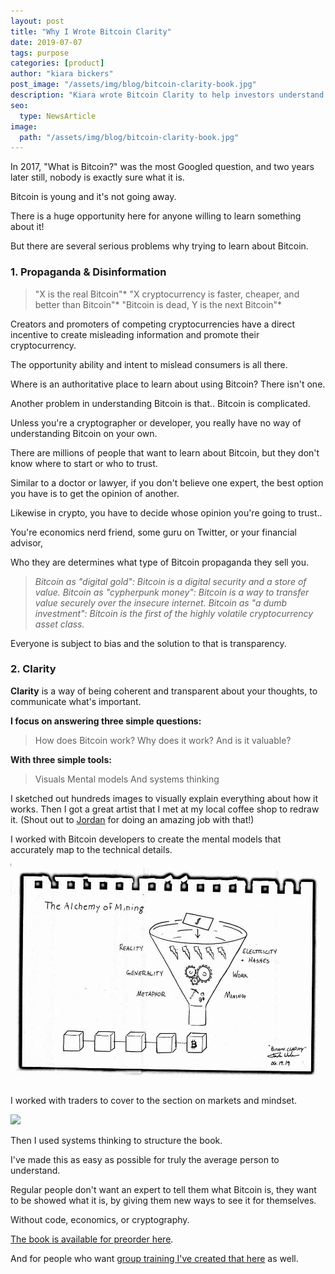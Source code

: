 ```yaml
---
layout: post
title: "Why I Wrote Bitcoin Clarity"
date: 2019-07-07
tags: purpose
categories: [product]
author: "kiara bickers"
post_image: "/assets/img/blog/bitcoin-clarity-book.jpg"
description: "Kiara wrote Bitcoin Clarity to help investors understand this new and evolving cryptocurrency industry."
seo:
  type: NewsArticle
image:
  path: "/assets/img/blog/bitcoin-clarity-book.jpg"
---
```


In 2017, "What is Bitcoin?" was the most Googled question, and two years later still, nobody is exactly sure what it is.

Bitcoin is young and it's not going away.

There is a huge opportunity here for anyone willing to learn something about it!

But there are several serious problems why trying to learn about Bitcoin.

### 1. Propaganda & Disinformation

> "X is the real Bitcoin"*
> "X cryptocurrency is faster, cheaper, and better than Bitcoin"*
> "Bitcoin is dead, Y is the next Bitcoin"*

Creators and promoters of competing cryptocurrencies have a direct incentive to create misleading information and promote their cryptocurrency.

The opportunity ability and intent to mislead consumers is all there.

Where is an authoritative place to learn about using Bitcoin? There isn't one.

Another problem in understanding Bitcoin is that.. Bitcoin is complicated.

Unless you're a cryptographer or developer, you really have no way of understanding Bitcoin on your own.

There are millions of people that want to learn about Bitcoin, but they don't know where to start or who to trust.

Similar to a doctor or lawyer, if you don't believe one expert, the best option you have is to get the opinion of another.

Likewise in crypto, you have to decide whose opinion you're going to trust..

You're economics nerd friend, some guru on Twitter, or your financial advisor,

Who they are determines what type of Bitcoin propaganda they sell you.

> *Bitcoin as "digital gold": Bitcoin is a digital security and a store of value.*
> *Bitcoin as "cypherpunk money": Bitcoin is a way to transfer value securely over the insecure internet.*
> *Bitcoin as "a dumb investment": Bitcoin is the first of the highly volatile cryptocurrency asset class.*

Everyone is subject to bias and the solution to that is transparency.

### 2. Clarity

**Clarity** is a way of being coherent and transparent about your thoughts, to communicate what's important.

**I focus on answering three simple questions:**

> How does Bitcoin work?
> Why does it work?
> And is it valuable?

**With three simple tools:**

> Visuals
> Mental models
> And systems thinking

I sketched out hundreds images to visually explain everything about how it works. Then I got a great artist that I met at my local coffee shop to redraw it. (Shout out to [Jordan](https://www.instagram.com/jordan.wesolek/) for doing an amazing job with that!)

I worked with Bitcoin developers to create the mental models that accurately map to the technical details.

<img class="main-responsive center" src="/assets/img/blog/bitcoin-clarity-mining-02.jpg"/>

I worked with traders to cover to the section on markets and mindset.

<img class="main-responsive center" src="{{post.baseurl}}/assets/img/blog/bitcoin-clarity-markets-03.jpg"/>

Then I used systems thinking to structure the book.

I've made this as easy as possible for truly the average person to understand.

Regular people don't want an expert to tell them what Bitcoin is, they want to be showed what it is, by giving them new ways to see it for themselves.

Without code, economics, or cryptography.

[The book is available for preorder here](https://getbitcoinclarity.sale/product/book/).

And for people who want [group training I've created that here](https://www.getbitcoinclarity.com) as well.
